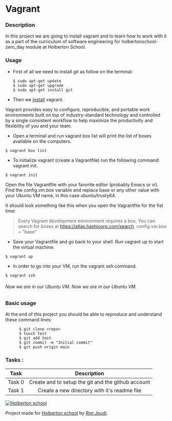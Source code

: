 # Vagrant

###  Description
In this project we are going to install vagrant and to learn how to work with it as a part of the curriculum of software engineering for holbertonschool-zero_day module at Holberton School.


### Usage
- First of all we need to install git as follow on the terminal:



      $ sudo apt-get update
	  $ sudo apt-get upgrade
	  $ sudo apt-get install git



- Then we [install](https://www.vagrantup.com "install") vagrant.

Vagrant provides easy to configure, reproducible, and portable work environments built on top of industry-standard technology and controlled by a single consistent workflow to help maximize the productivity and flexibility of you and your team.

- Open a terminal and run vagrant box list will print the list of boxes available on the computers.

`$ vagrant box list`

- To initialize vagrant (create a Vagrantfile) run the following command: vagrant init.

`$ vagrant init`

Open the file Vagrantfile with your favorite editor (probably Emacs or vi). Find the config.vm.box variable and replace base or any other value with your Ubuntu VM name, in this case ubuntu/trusty64.

It should look something like this when you open the Vagrantfile for the fist time:


> Every Vagrant development environment requires a box. You can search for
boxes at https://atlas.hashicorp.com/search.
> config.vm.box = "base"



- Save your Vagrantfile and go back to your shell. Run vagrant up to start the virtual machine.


`$ vagrant up`

- In order to go into your VM, run the vagrant ssh command.

`$ vagrant ssh`

###### Now we are  in our Ubuntu VM. Now we are  in our Ubuntu VM.

### Basic usage
At the end of this project you should be able to reproduce and understand these command lines:


```
	  $ git clone <repo>
	  $ touch test
	  $ git add test
	  $ git commit -m "Initial commit"
	  $ git push origin main

```

### Tasks :
|  Task | Description  |
| :------------: | :------------: |
| Task 0  | Create and to setup the git and the github account |
| Task 1  | Create a new directory with it's readme file |










[![Holberton school](https://encrypted-tbn0.gstatic.com/images?q=tbn:ANd9GcT8g8Cvqw9Z7Rx9IHGq9gKYneeM1U4_KvUNTeaCBkX2L5pFE3Ihw-5uNGs9xPSmUb5kXA&usqp=CAU)](https://www.holbertonschool.com/tn/en/ "Holberton school")



Project made for [Holberton school](https://www.holbertonschool.com/tn/en/ "Holberton school") by  [Rim Joudi](https://github.com/RimJoudi "Rim Joudi").